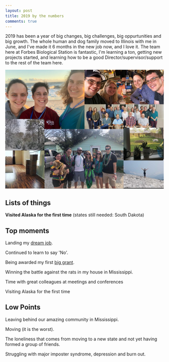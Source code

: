 ```yaml
---
layout: post
title: 2019 by the numbers
comments: true
---
```


2019 has been a year of big changes, big challenges, big oppurtunities and big growth. The whole human and dog family moved to Illinois with me in June, and I've made it 6 months in the new job now, and I love it. The team here at Forbes Biological Station is fantastic, I'm learning a ton, getting new projects started, and learning how to be a good Director/supervisor/support to the rest of the team here. 

![](https://raw.githubusercontent.com/aurielfournier/aurielfournier.github.io/master/images/collage.jpg)

## Lists of things

**Visited Alaska for the first time** (states still needed: South Dakota)

## Top moments

Landing my [dream job](http://aurielfournier.github.io/new-job/).  

Continued to learn to say 'No'. 

Being awarded my first [big grant](http://aurielfournier.github.io/noaa-firebird-announcement/).

Winning the battle against the rats in my house in Mississippi.

Time with great colleagues at meetings and conferences

Visiting Alaska for the first time

## Low Points

Leaving behind our amazing community in Mississippi.

Moving (it is the worst). 

The loneliness that comes from moving to a new state and not yet having formed a group of friends. 

Struggling with major imposter syndrome, depression and burn out.

